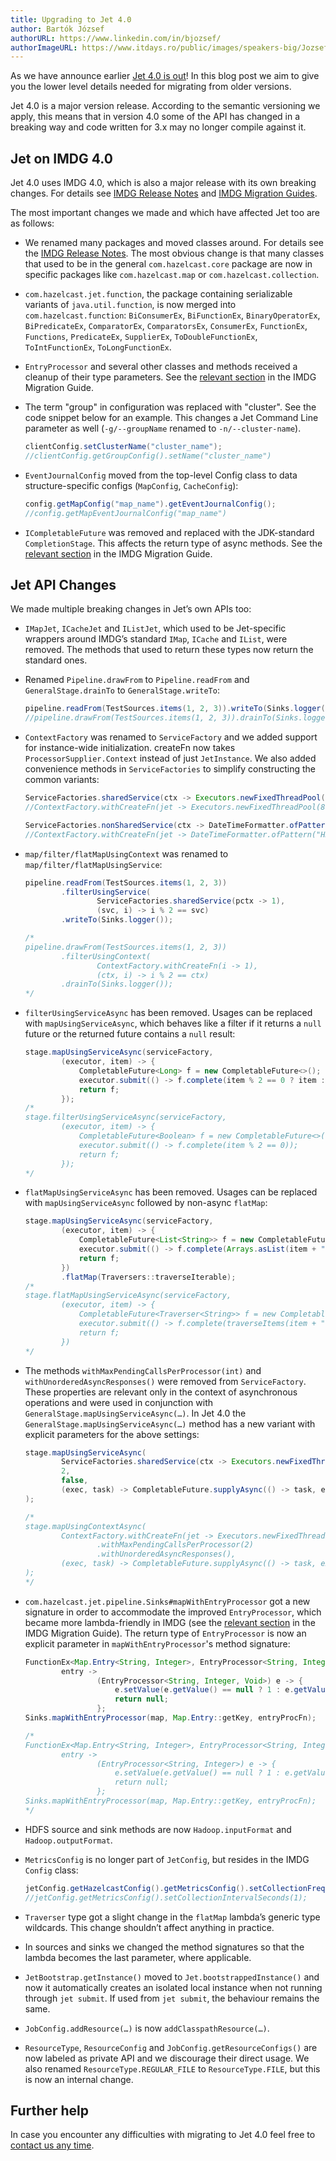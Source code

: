 ```yaml
---
title: Upgrading to Jet 4.0
author: Bartók József
authorURL: https://www.linkedin.com/in/bjozsef/
authorImageURL: https://www.itdays.ro/public/images/speakers-big/Jozsef_Bartok.jpg
---
```


As we have announce earlier [Jet 4.0 is out](/blog/2020/03/02/jet-40-is-released)!
In this blog post we aim to give you the lower level details needed for
migrating from older versions.

Jet 4.0 is a major version release. According to the semantic versioning
we apply, this means that in version 4.0 some of the API has changed in
a breaking way and code written for 3.x may no longer compile against
it.

## Jet on IMDG 4.0

Jet 4.0 uses IMDG 4.0, which is also a major release with its own
breaking changes. For details see [IMDG Release Notes](https://docs.hazelcast.org/docs/rn/index.html#4-0)
and [IMDG Migration Guides](https://docs.hazelcast.org/docs/4.0/manual/html-single/#migration-guides).

The most important changes we made and which have affected Jet too are
as follows:

* We renamed many packages and moved classes around. For details see the
  [IMDG Release Notes](https://docs.hazelcast.org/docs/rn/index.html#4-0).
  The most obvious change is that many classes that used to be in the
  general `com.hazelcast.core` package are now in specific packages like
  `com.hazelcast.map` or `com.hazelcast.collection`.

* `com.hazelcast.jet.function`, the package containing serializable
  variants of `java.util.function`, is now merged into
  `com.hazelcast.function`: `BiConsumerEx`, `BiFunctionEx`,
  `BinaryOperatorEx`, `BiPredicateEx`, `ComparatorEx`, `ComparatorsEx`,
  `ConsumerEx`, `FunctionEx`, `Functions`, `PredicateEx`, `SupplierEx`,
  `ToDoubleFunctionEx`, `ToIntFunctionEx`, `ToLongFunctionEx`.

* `EntryProcessor` and several other classes and methods received a
  cleanup of their type parameters. See the [relevant section](https://docs.hazelcast.org/docs/4.0/manual/html-single/#introducing-lambda-friendly-interfaces)
  in the IMDG Migration Guide.

* The term "group" in configuration was replaced with "cluster". See the
  code snippet below for an example. This changes a Jet Command Line
  parameter as well (`-g/--groupName` renamed to `-n/--cluster-name`).

  ```java
  clientConfig.setClusterName("cluster_name");
  //clientConfig.getGroupConfig().setName("cluster_name")
  ```

* `EventJournalConfig` moved from the top-level Config class to data
  structure-specific configs (`MapConfig`, `CacheConfig`):

  ```java
  config.getMapConfig("map_name").getEventJournalConfig();
  //config.getMapEventJournalConfig("map_name")
  ```

* `ICompletableFuture` was removed and replaced with the JDK-standard
  `CompletionStage`. This affects the return type of async methods. See
  the [relevant section](https://docs.hazelcast.org/docs/4.0/manual/html-single/#removal-of-icompletablefuture)
  in the IMDG Migration Guide.

## Jet API Changes

We made multiple breaking changes in Jet’s own APIs too:

* `IMapJet`, `ICacheJet` and `IListJet`, which used to be Jet-specific
  wrappers around IMDG’s standard `IMap`, `ICache` and `IList`, were
  removed. The methods that used to return these types now return the
  standard ones.

* Renamed `Pipeline.drawFrom` to `Pipeline.readFrom` and
  `GeneralStage.drainTo` to `GeneralStage.writeTo`:

  ```java
  pipeline.readFrom(TestSources.items(1, 2, 3)).writeTo(Sinks.logger());
  //pipeline.drawFrom(TestSources.items(1, 2, 3)).drainTo(Sinks.logger());
  ```

* `ContextFactory` was renamed to `ServiceFactory` and we added support
  for instance-wide initialization. createFn now takes
  `ProcessorSupplier.Context` instead of just `JetInstance`. We also
  added convenience methods in `ServiceFactories` to simplify
  constructing the common variants:

  ```java
  ServiceFactories.sharedService(ctx -> Executors.newFixedThreadPool(8), ExecutorService::shutdown);
  //ContextFactory.withCreateFn(jet -> Executors.newFixedThreadPool(8)).withLocalSharing();

  ServiceFactories.nonSharedService(ctx -> DateTimeFormatter.ofPattern("HH:mm:ss.SSS"), ConsumerEx.noop());
  //ContextFactory.withCreateFn(jet -> DateTimeFormatter.ofPattern("HH:mm:ss.SSS"))
  ```

* `map/filter/flatMapUsingContext` was renamed to
  `map/filter/flatMapUsingService`:

  ```java
  pipeline.readFrom(TestSources.items(1, 2, 3))
          .filterUsingService(
                  ServiceFactories.sharedService(pctx -> 1),
                  (svc, i) -> i % 2 == svc)
          .writeTo(Sinks.logger());

  /*
  pipeline.drawFrom(TestSources.items(1, 2, 3))
          .filterUsingContext(
                  ContextFactory.withCreateFn(i -> 1),
                  (ctx, i) -> i % 2 == ctx)
          .drainTo(Sinks.logger());
  */
  ```

* `filterUsingServiceAsync` has been removed. Usages can be replaced
  with `mapUsingServiceAsync`, which behaves like a filter if it returns
  a `null` future or the returned future contains a `null` result:

  ```java
  stage.mapUsingServiceAsync(serviceFactory,
          (executor, item) -> {
              CompletableFuture<Long> f = new CompletableFuture<>();
              executor.submit(() -> f.complete(item % 2 == 0 ? item : null));
              return f;
          });
  /*
  stage.filterUsingServiceAsync(serviceFactory,
          (executor, item) -> {
              CompletableFuture<Boolean> f = new CompletableFuture<>();
              executor.submit(() -> f.complete(item % 2 == 0));
              return f;
          });
  */
  ```

* `flatMapUsingServiceAsync` has been removed. Usages can be replaced
  with `mapUsingServiceAsync` followed by non-async `flatMap`:

  ```java
  stage.mapUsingServiceAsync(serviceFactory,
          (executor, item) -> {
              CompletableFuture<List<String>> f = new CompletableFuture<>();
              executor.submit(() -> f.complete(Arrays.asList(item + "-1", item + "-2", item + "-3")));
              return f;
          })
          .flatMap(Traversers::traverseIterable);
  /*
  stage.flatMapUsingServiceAsync(serviceFactory,
          (executor, item) -> {
              CompletableFuture<Traverser<String>> f = new CompletableFuture<>();
              executor.submit(() -> f.complete(traverseItems(item + "-1", item + "-2", item + "-3")));
              return f;
          })
  */
  ```

* The methods `withMaxPendingCallsPerProcessor(int)` and
  `withUnorderedAsyncResponses()` were removed from `ServiceFactory`.
  These properties are relevant only in the context of asynchronous
  operations and were used in conjunction with
  `GeneralStage.mapUsingServiceAsync(…)`. In Jet 4.0 the
  `GeneralStage.mapUsingServiceAsync(…)` method has a new variant with
  explicit parameters for the above settings:

  ```java
  stage.mapUsingServiceAsync(
          ServiceFactories.sharedService(ctx -> Executors.newFixedThreadPool(8)),
          2,
          false,
          (exec, task) -> CompletableFuture.supplyAsync(() -> task, exec)
  );

  /*
  stage.mapUsingContextAsync(
          ContextFactory.withCreateFn(jet -> Executors.newFixedThreadPool(8))
                  .withMaxPendingCallsPerProcessor(2)
                  .withUnorderedAsyncResponses(),
          (exec, task) -> CompletableFuture.supplyAsync(() -> task, exec)
  );
  */
  ```

* `com.hazelcast.jet.pipeline.Sinks#mapWithEntryProcessor` got a new
  signature in order to accommodate the improved `EntryProcessor`, which
  became more lambda-friendly in IMDG (see the [relevant section](https://docs.hazelcast.org/docs/4.0/manual/html-single/#introducing-lambda-friendly-interfaces)
  in the IMDG Migration Guide). The return type of `EntryProcessor` is
  now an explicit parameter in ``mapWithEntryProcessor``'s method
  signature:

  ```java
  FunctionEx<Map.Entry<String, Integer>, EntryProcessor<String, Integer, Void>> entryProcFn =
          entry ->
                  (EntryProcessor<String, Integer, Void>) e -> {
                      e.setValue(e.getValue() == null ? 1 : e.getValue() + 1);
                      return null;
                  };
  Sinks.mapWithEntryProcessor(map, Map.Entry::getKey, entryProcFn);

  /*
  FunctionEx<Map.Entry<String, Integer>, EntryProcessor<String, Integer>> entryProcFn =
          entry ->
                  (EntryProcessor<String, Integer>) e -> {
                      e.setValue(e.getValue() == null ? 1 : e.getValue() + 1);
                      return null;
                  };
  Sinks.mapWithEntryProcessor(map, Map.Entry::getKey, entryProcFn);
  */
  ```

* HDFS source and sink methods are now `Hadoop.inputFormat` and
  `Hadoop.outputFormat`.

* `MetricsConfig` is no longer part of `JetConfig`, but resides in the
  IMDG `Config` class:

  ```java
  jetConfig.getHazelcastConfig().getMetricsConfig().setCollectionFrequencySeconds(1);
  //jetConfig.getMetricsConfig().setCollectionIntervalSeconds(1);
  ```

* `Traverser` type got a slight change in the `flatMap` lambda’s generic
  type wildcards. This change shouldn’t affect anything in practice.

* In sources and sinks we changed the method signatures so that the
  lambda becomes the last parameter, where applicable.

* `JetBootstrap.getInstance()` moved to `Jet.bootstrappedInstance()` and
  now it automatically creates an isolated local instance when not
  running through `jet submit`. If used from `jet submit`, the behaviour
  remains the same.

* `JobConfig.addResource(…)` is now `addClasspathResource(…)`.

* `ResourceType`, `ResourceConfig` and `JobConfig.getResourceConfigs()`
  are now labeled as private API and we discourage their direct usage.
  We also renamed `ResourceType.REGULAR_FILE` to `ResourceType.FILE`,
  but this is now an internal change.

## Further help

In case you encounter any difficulties with migrating to Jet 4.0 feel
free to [contact us any time](https://gitter.im/hazelcast/hazelcast-jet).
